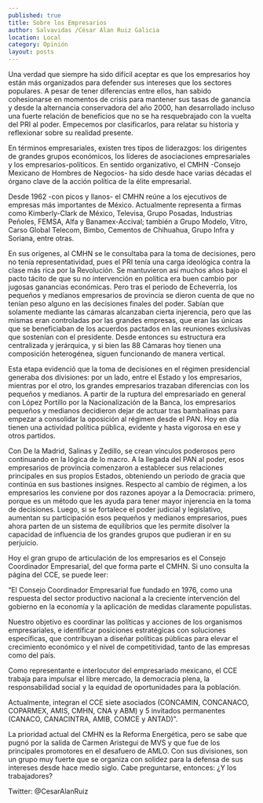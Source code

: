 ```yaml
---
published: true
title: Sobre los Empresarios
author: Salvavidas /César Alan Ruiz Galicia
location: Local
category: Opinión
layout: posts
---
```


Una verdad que siempre ha sido difícil aceptar es que los empresarios hoy están más organizados para defender sus intereses que los sectores populares. A pesar de tener diferencias entre ellos, han sabido cohesionarse en momentos de crisis para mantener sus tasas de ganancia y desde la alternancia conservadora del año 2000, han desarrollado incluso una fuerte relación de beneficios que no se ha resquebrajado con la vuelta del PRI al poder. Empecemos por clasificarlos, para relatar su historia y reflexionar sobre su realidad presente. 

En términos empresariales, existen tres tipos de liderazgos: los dirigentes de grandes grupos económicos, los líderes de asociaciones empresariales y los empresarios-políticos. En sentido organizativo, el CMHN -Consejo Mexicano de Hombres de Negocios- ha sido desde hace varias décadas el órgano clave de la acción política de la élite empresarial. 

Desde 1962 -con picos y llanos- el CMHN reúne a los ejecutivos de empresas más importantes de México. Actualmente representa a firmas como Kimberly-Clark de México, Televisa, Grupo Posadas, Industrias Peñoles, FEMSA, Alfa y Banamex-Accival; también a Grupo Modelo, Vitro, Carso Global Telecom, Bimbo, Cementos de Chihuahua, Grupo Infra y Soriana, entre otras. 

En sus orígenes, al CMHN se le consultaba para la toma de decisiones, pero no tenía representatividad, pues el PRI tenía una carga ideológica contra la clase más rica por la Revolución. Se mantuvieron así muchos años bajo el pacto tácito de que su no intervención en política era buen cambio por jugosas ganancias económicas. Pero tras el periodo de Echeverría, los pequeños y medianos empresarios de provincia se dieron cuenta de que no tenían peso alguno en las decisiones finales del poder. Sabían que solamente mediante las cámaras alcanzaban cierta injerencia, pero que las mismas eran controladas por las grandes empresas, que eran las únicas que se beneficiaban de los acuerdos pactados en las reuniones exclusivas que sostenían con el presidente. Desde entonces su estructura era centralizada y jerárquica, y si bien las 88 Cámaras hoy tienen una composición heterogénea, siguen funcionando de manera vertical. 

Esta etapa evidenció que la toma de decisiones en el régimen presidencial generaba dos divisiones: por un lado, entre el Estado y los empresarios, mientras por el otro, los grandes empresarios trazaban diferencias con los pequeños y medianos. A partir de la ruptura del empresariado en general con López Portillo por la Nacionalización de la Banca, los empresarios pequeños y medianos decidieron dejar de actuar tras bambalinas para empezar a consolidar la oposición al régimen desde el PAN. Hoy en día tienen una actividad política pública, evidente y hasta vigorosa en ese y otros partidos. 

Con De la Madrid, Salinas y Zedillo, se crean vínculos poderosos pero continuando en la lógica de lo macro. A la llegada del PAN al poder, esos empresarios de provincia comenzaron a establecer sus relaciones principales en sus propios Estados, obteniendo un periodo de gracia que continúa en sus bastiones insignes. Respecto al cambio de régimen, a los empresarios les conviene por dos razones apoyar a la Democracia: primero, porque es un método que les ayuda para tener mayor injerencia en la toma de decisiones. Luego, si se fortalece el poder judicial y legislativo, aumentan su participación esos pequeños y medianos empresarios, pues ahora parten de un sistema de equilibrios que les permite disolver la capacidad de influencia de los grandes grupos que pudieran ir en su perjuicio. 

Hoy el gran grupo de articulación de los empresarios es el Consejo Coordinador Empresarial, del que forma parte el CMHN. Si uno consulta la página del CCE, se puede leer: 

“El Consejo Coordinador Empresarial fue fundado en 1976, como una respuesta del sector productivo nacional a la creciente intervención del gobierno en la economía y la aplicación de medidas claramente populistas.

Nuestro objetivo es coordinar las políticas y acciones de los organismos empresariales, e identificar posiciones estratégicas con soluciones específicas, que contribuyan a diseñar políticas públicas para elevar el crecimiento económico y el nivel de competitividad, tanto de las empresas como del país.

Como representante e interlocutor del empresariado mexicano, el CCE trabaja para impulsar el libre mercado, la democracia plena, la responsabilidad social y la equidad de oportunidades para la población.

Actualmente, integran el CCE siete asociados (CONCAMIN, CONCANACO, COPARMEX, AMIS, CMHN, CNA y ABM) y 5 invitados permanentes (CANACO, CANACINTRA, AMIB, COMCE y ANTAD)”.

La prioridad actual del CMHN es la Reforma Energética, pero se sabe que pugnó por la salida de Carmen Aristegui de MVS y que fue de los principales promotores en el desafuero de AMLO. Con sus divisiones, son un grupo muy fuerte que se organiza con solidez para la defensa de sus intereses desde hace medio siglo. Cabe preguntarse, entonces: ¿Y los trabajadores? 

Twitter: @CesarAlanRuiz
